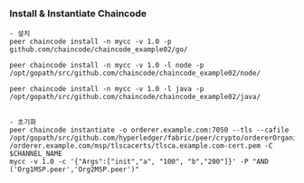 

### Install & Instantiate Chaincode

    - 설치 
    peer chaincode install -n mycc -v 1.0 -p github.com/chaincode/chaincode_example02/go/
    
    peer chaincode install -n mycc -v 1.0 -l node -p /opt/gopath/src/github.com/chaincode/chaincode_example02/node/

    peer chaincode install -n mycc -v 1.0 -l java -p /opt/gopath/src/github.com/chaincode/chaincode_example02/java/


    - 초기화
    peer chaincode instantiate -o orderer.example.com:7050 --tls --cafile 
    /opt/gopath/src/github.com/hyperledger/fabric/peer/crypto/ordererOrganizations/example.com/orderers
    /orderer.example.com/msp/tlscacerts/tlsca.example.com-cert.pem -C $CHANNEL_NAME
    mycc -v 1.0 -c '{"Args":["init","a", "100", "b","200"]}' -P "AND ('Org1MSP.peer','Org2MSP.peer')"

### 